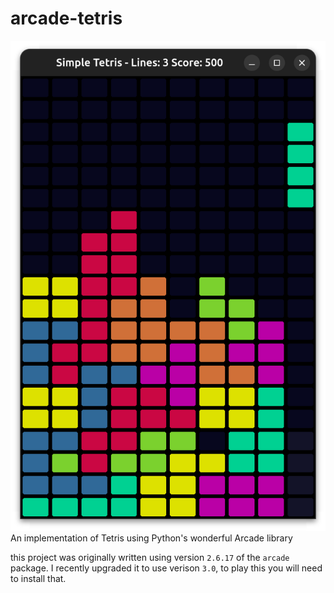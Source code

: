 # arcade-tetris
![Game Screenshot](screenshot.png)
An implementation of Tetris using Python's wonderful Arcade library

this project was originally written using version `2.6.17` of the `arcade` package.
I recently upgraded it to use verison `3.0`, to play this you will need to install that.
